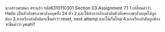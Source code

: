 นางสาวพรชนก สระแก้ว รหัส6310110301 Section 03
Assignment 7.1
1.เปลี่ยนคำว่า Hello เป็นตัวอักษรภาษาอังกฤษทั้ง 24 ตัว
2.และให้ทำการเรียงลำดับตัวอักษรภาษาอังกฤษให้ถูกต้อง
3.หากเรียงลำดับผิดจะขึ้นคำว่า reset, next attemp และให้เริ่มใหม่
4.หากเรียงลำดับถูกต้องจะขึ้นคำว่า yeah!!